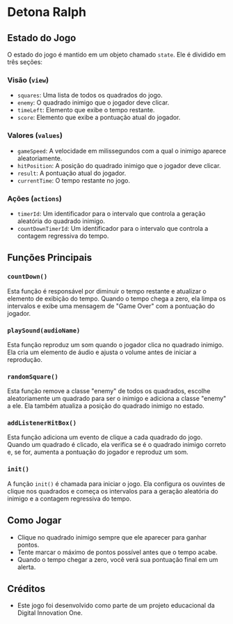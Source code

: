 # Detona Ralph


## Estado do Jogo

O estado do jogo é mantido em um objeto chamado `state`. Ele é dividido em três seções:

### Visão (`view`)

- `squares`: Uma lista de todos os quadrados do jogo.
- `enemy`: O quadrado inimigo que o jogador deve clicar.
- `timeLeft`: Elemento que exibe o tempo restante.
- `score`: Elemento que exibe a pontuação atual do jogador.

### Valores (`values`)

- `gameSpeed`: A velocidade em milissegundos com a qual o inimigo aparece aleatoriamente.
- `hitPosition`: A posição do quadrado inimigo que o jogador deve clicar.
- `result`: A pontuação atual do jogador.
- `currentTime`: O tempo restante no jogo.

### Ações (`actions`)

- `timerId`: Um identificador para o intervalo que controla a geração aleatória do quadrado inimigo.
- `countDownTimerId`: Um identificador para o intervalo que controla a contagem regressiva do tempo.

## Funções Principais

### `countDown()`

Esta função é responsável por diminuir o tempo restante e atualizar o elemento de exibição do tempo. Quando o tempo chega a zero, ela limpa os intervalos e exibe uma mensagem de "Game Over" com a pontuação do jogador.

### `playSound(audioName)`

Esta função reproduz um som quando o jogador clica no quadrado inimigo. Ela cria um elemento de áudio e ajusta o volume antes de iniciar a reprodução.

### `randomSquare()`

Esta função remove a classe "enemy" de todos os quadrados, escolhe aleatoriamente um quadrado para ser o inimigo e adiciona a classe "enemy" a ele. Ela também atualiza a posição do quadrado inimigo no estado.

### `addListenerHitBox()`

Esta função adiciona um evento de clique a cada quadrado do jogo. Quando um quadrado é clicado, ela verifica se é o quadrado inimigo correto e, se for, aumenta a pontuação do jogador e reproduz um som.

### `init()`

A função `init()` é chamada para iniciar o jogo. Ela configura os ouvintes de clique nos quadrados e começa os intervalos para a geração aleatória do inimigo e a contagem regressiva do tempo.

## Como Jogar

- Clique no quadrado inimigo sempre que ele aparecer para ganhar pontos.
- Tente marcar o máximo de pontos possível antes que o tempo acabe.
- Quando o tempo chegar a zero, você verá sua pontuação final em um alerta.


## Créditos
- Este jogo foi desenvolvido como parte de um projeto educacional da Digital Innovation One.


